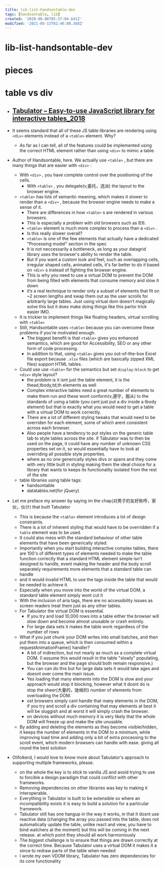 ```yaml
---
title: lib-list-handsontable-dev
tags: [handsontable, lib]
created: '2020-08-06T05:37:04.641Z'
modified: '2021-05-13T02:46:08.368Z'
---
```


# lib-list-handsontable-dev

# pieces

# table vs div

- ## [Tabulator – Easy-to-use JavaScript library for interactive tables_2018](https://news.ycombinator.com/item?id=18568072)

- It seems standard that all of these JS table libraries are rendering using `<div>` elements instead of a `<table>` element. Why?
  - As far as I can tell, all of the features could be implemented using the correct HTML element rather than using `<div>` to mimic a table.

- Author of Handsontable, here. We actually use `<table>` , but there are many things that are easier with `<div>` :
  - With `<div>` , you have complete control over the positioning of the cells. 
    - With `<table>` , you delegate(v,委托，选派) the layout to the browser engine. 
  - `<table>` has lots of semantic meaning, which makes it slower to render than a `<div>` , because the browser engine needs to make a sense of it. 
    - There are differences in how `<table>` s are rendered in various browsers. 
    - This is especially a problem with old browsers such as IE6. 
    - `<table>` element is much more complex to process than a `<div>` .
    - Is this really slower overall? 
    - `<table>` is one of the few elements that actually have a dedicated "Processing model" section in the spec
    - It is not neccessarily a bottleneck, as long as your datagrid library uses the browser's ability to render the table. 
    - But if you want a custom look and feel, such as overlapping cells, irregular shaped cells, animated cells, it's far better to do it based on `<div>` s instead of fighting the browser engine.
    - This is why you need to use a virtual DOM to prevent the DOM from being filled with elements that consume memory and slow it down
    - it’s a real technique to render only a subset of elements that fit on ~2 screen lengths and swap them out as the user scrolls for arbitrarily large tables. Just using virtual dom doesn’t magically solve this but it does make doing things like this parlor trick easier IMO.
  - It is trickier to implement things like floating headers, virtual scrolling with `<table>`
  - Still, Handsontable uses `<table>` because you can overcome these problems if you're motivated enough. 
    - The biggest benefit is that `<table>` gives you enhanced semantics, which are good for Accessibility, SEO or any other form of code processing.
    - In addition to that, using `<table>` gives you out-of-the-box Excel file export because `.xlsx` files (which are basically zipped XML files) support HTML tables.
  - Could use use `<table>` for the semantics but set `display:block` to get `<div>` style layout?
    - the problem is it isnt just the table element, it is the thead,tbody,td,th elements as well
    - Complex interactive tables need a great number of elements to make them run and these wont conform(v,遵守，服从) to the standards of using a table (you cant just put a div inside a tbody element) but that is exactly what you would need to get a table with a virtual DOM to work correctly.
    - There are a lot of different styling tweaks that would need to be overriden for each element, some of which arent consistent across each browser.
    - Also people have a tendency to put styles on the generic table tab to style tables across the site. if Tabulator was to then be used on the page, it could have any number of unknown CSS properties set on it, so would essentially have to look at overriding all possible style properties.
    - where as no one generically styles divs or spans and they come with very little built in styling making them the ideal choice for a library that wants to keeps its functionality isolated from the rest of the site
  - table libraries using table tags:
    - handsontable
    - datatables.net(for jQuery)

- Let me preface my answer by saying im the chap(对男子的友好称呼，家伙，伙计) that built Tabulator
  - This is because the `<table>` element introduces a lot of design constraints.
  - There is a lot of inherent styling that would have to be overridden if a `table` element was to be used. 
  - It could also mess with the standard behaviour of other table elements that have been generically styled.
  - Importantly when you start building interactive complex tables, there are 100's of different types of elements needed to make the table function correctly that a standard HTML element simple isn't designed to handle, event making the header and the body scroll separately requirements more elements that a standard table can handle 
  - and it would invalid HTML to use the tags inside the table that would be needed to achieve it.
  - Especially when you move into the world of the virtual DOM, a standard table element simply wont cut it
  - With the inclusion of aria tags, there are no accessibility issues as screen readers treat them just as any other tables.
  - For Tabulator the virtual DOM is essential. 
    - If you try and load 10,000 rows into a table either the browser will slow down and become almost unusable or crash entirely.
    - For large data sets it makes the table work regardless of the number of rows
  - What if you just chunk your DOM writes into small batches, and then put them into a queue, which is then consumed within a requestAnimationFrame() handler?
    - A bit of indirection, but not nearly as much as a complete virtual DOM. (I assume this would result in the table "slowly" populating, but the browser and the page should both remain responsive.)
    - You can can do this but for large data sets it would take ages and doesnt over come the main issue.
    - Yes loading that many elements into the DOM is slow and your approach would stop it blocking, however what it dosnt do is stop the sheer(大量的，陡峭的) number of elements from overloading the DOM.
    - ost browsers simply cant handle that many elements in the DOM, if you try and scroll a div containing that may elements at best it will be sluggish and at worst it will simply crash the browser. 
    - on devices without much memory it is very likely that the whole DOM will freeze up and make the site unusable.
  - By adding and deleting the elements as they become visible/hidden, it keeps the number of elements in the DOM to a minimum, while improving load time and adding only a bit of extra processing to the scroll event, which modern browsers can handle with ease. giving all round the best solution

- Olifolkerd, I would love to know more about Tabulator's approach to supporting multiple frameworks, please.
  - on the whole the key is to stick to vanilla JS and avoid trying to use to forcible a design paradigm that could conflict with other frameworks.
  - Removing dependencies on other libraries was key to making it interoperable.
  - Everything in Tabulator is built to be extensible so where an incompatibility exists it is easy to build a solution for a particular framework.
  - Tabulator still has one hangup in the way it works, in that it dosnt use reactive data (changing the array you passed into the table, does not automatically update the table, unlike react and view, you have to bind watchers at the moment) but this will be coming in the next release. at which point they should all work harmoniously
  - The biggest challenge is to ensure that things are drawn correctly at the correct time. Because Tabulator uses a virtual DOM it makes it a since to redraw parts of the table when needed
  - I wrote my own VDOM library, Tabulator has zero dependencies for its core functionality
